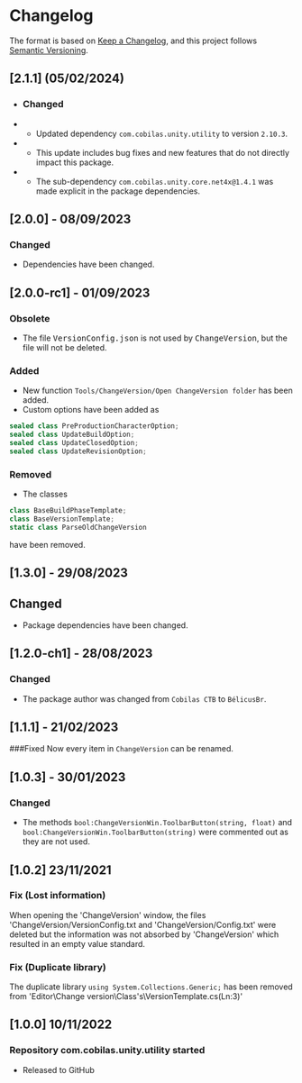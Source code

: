 # Changelog
The format is based on [Keep a Changelog](https://keepachangelog.com/en/1.0.0/),
and this project follows [Semantic Versioning](https://semver.org/spec/v2.0.0.html).
## [2.1.1] (05/02/2024)
- ### Changed
- - Updated dependency `com.cobilas.unity.utility` to version `2.10.3`.
- - This update includes bug fixes and new features that do not directly impact this package.
- - The sub-dependency `com.cobilas.unity.core.net4x@1.4.1` was made explicit in the package dependencies.
## [2.0.0] - 08/09/2023
### Changed
- Dependencies have been changed.
## [2.0.0-rc1] - 01/09/2023
### Obsolete
- The file <kbd>VersionConfig.json</kbd> is not used by <kbd>ChangeVersion</kbd>, but the file will not be deleted.
### Added
- New function `Tools/ChangeVersion/Open ChangeVersion folder` has been added.
- Custom options have been added as
```c#
sealed class PreProductionCharacterOption;
sealed class UpdateBuildOption;
sealed class UpdateClosedOption;
sealed class UpdateRevisionOption;
```
### Removed
- The classes
```c#
class BaseBuildPhaseTemplate;
class BaseVersionTemplate;
static class ParseOldChangeVersion
```
have been removed.
## [1.3.0] - 29/08/2023
## Changed
- Package dependencies have been changed.
## [1.2.0-ch1] - 28/08/2023
### Changed
- The package author was changed from `Cobilas CTB` to `BélicusBr`.
## [1.1.1] - 21/02/2023
###Fixed
Now every item in `ChangeVersion` can be renamed.
## [1.0.3] - 30/01/2023
### Changed
- The methods `bool:ChangeVersionWin.ToolbarButton(string, float)` and `bool:ChangeVersionWin.ToolbarButton(string)` were commented out as they are not used.

## [1.0.2] 23/11/2021
### Fix (Lost information)
When opening the 'ChangeVersion' window, the files 'ChangeVersion/VersionConfig.txt and 'ChangeVersion/Config.txt'
were deleted but the information was not absorbed by 'ChangeVersion' which resulted in an empty value
standard.
### Fix (Duplicate library)
The duplicate library `using System.Collections.Generic;` has been removed from
'Editor\Change version\Class's\VersionTemplate.cs(Ln:3)'
## [1.0.0] 10/11/2022
### Repository com.cobilas.unity.utility started
- Released to GitHub